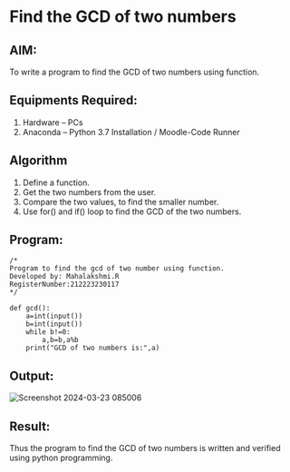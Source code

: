# Find the GCD of two numbers

## AIM:
To write a program to find the GCD of two numbers using function.

## Equipments Required:
1. Hardware – PCs
2. Anaconda – Python 3.7 Installation / Moodle-Code Runner

## Algorithm
1. Define a function.
2. Get the two numbers from the user.
3. Compare the two values, to find the smaller number.
4. Use for() and if() loop to find the GCD of the two numbers.

## Program:
```
/*
Program to find the gcd of two number using function.
Developed by: Mahalakshmi.R 
RegisterNumber:212223230117
*/

def gcd():
    a=int(input())
    b=int(input())
    while b!=0:
        a,b=b,a%b
    print("GCD of two numbers is:",a)
```
## Output:
![Screenshot 2024-03-23 085006](https://github.com/Maharavi2006/GCD-of-two-numbers/assets/154535981/60484d91-bca7-4fca-bfe1-28231354b567)



## Result:
Thus the program to find the GCD of two numbers is written and verified using python programming.
